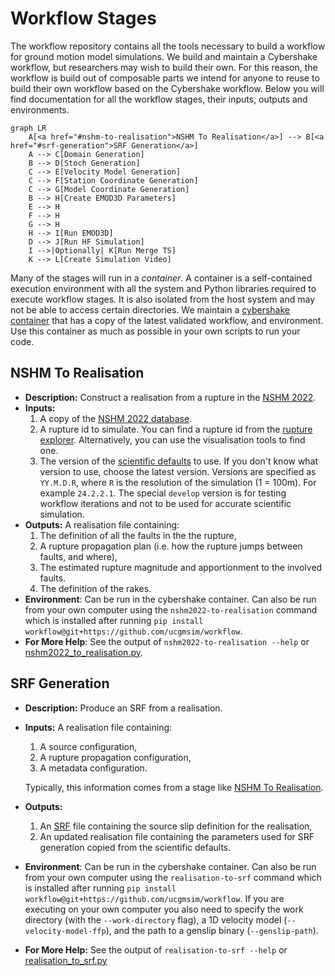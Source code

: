# Workflow Stages

The workflow repository contains all the tools necessary to build a
workflow for ground motion model simulations. We build and maintain a
Cybershake workflow, but researchers may wish to build their own. For
this reason, the workflow is build out of composable parts we intend
for anyone to reuse to build their own workflow based on the
Cybershake workflow. Below you will find documentation for all the
workflow stages, their inputs, outputs and environments.

```mermaid
graph LR
    A[<a href="#nshm-to-realisation">NSHM To Realisation</a>] --> B[<a href="#srf-generation">SRF Generation</a>]
    A --> C[Domain Generation]
    B --> D[Stoch Generation]
    C --> E[Velocity Model Generation]
    C --> F[Station Coordinate Generation]
    C --> G[Model Coordinate Generation]
    B --> H[Create EMOD3D Parameters]
    E --> H
    F --> H
    G --> H
    H --> I[Run EMOD3D]
    D --> J[Run HF Simulation]
    I -->|Optionally| K[Run Merge TS]
    K --> L[Create Simulation Video]
```


Many of the stages will run in a _container_. A container is a
self-contained execution environment with all the system and Python
libraries required to execute workflow stages. It is also isolated
from the host system and may not be able to access certain
directories. We maintain a [cybershake
container](https://hub.docker.com/r/earthquakesuc/runner) that has a
copy of the latest validated workflow, and environment. Use this
container as much as possible in your own scripts to run your code.

## NSHM To Realisation

- **Description:** Construct a realisation from a rupture in the [NSHM 2022](https://nshm.gns.cri.nz/RuptureMap).
- **Inputs:**
   1. A copy of the [NSHM 2022 database](https://www.dropbox.com/scl/fi/50kww45wpsnmtf3pn2okz/nshmdb.db?rlkey=4mjuomuevl1963fjwfximgldm&st=50ax73gl&dl=0).
   2. A rupture id to simulate. You can find a rupture id from the [rupture explorer](https://nshm.gns.cri.nz/RuptureMap). Alternatively, you can use the visualisation tools to find one.
   3. The version of the [scientific defaults](https://github.com/ucgmsim/workflow/blob/pegasus/workflow/default_parameters/README.md#L1) to use. If you don't know what version to use, choose the latest version. Versions are specified as `YY.M.D.R`, where `R` is the resolution of the simulation (1 = 100m). For example `24.2.2.1`. The special `develop` version is for testing workflow iterations and not to be used for accurate scientific simulation.
- **Outputs:** A realisation file containing:
  1. The definition of all the faults in the the rupture,
  2. A rupture propagation plan (i.e. how the rupture jumps between faults, and where),
  3. The estimated rupture magnitude and apportionment to the involved faults.
  4. The definition of the rakes.
- **Environment**: Can be run in the cybershake container. Can also be run from your own computer using the `nshm2022-to-realisation` command which is installed after running `pip install workflow@git+https://github.com/ucgmsim/workflow`.
- **For More Help**: See the output of `nshm2022-to-realisation --help` or [nshm2022\_to\_realisation.py](https://github.com/ucgmsim/workflow/blob/pegasus/workflow/scripts/nshm2022_to_realisation.py).


## SRF Generation
- **Description:** Produce an SRF from a realisation.
- **Inputs:** A realisation file containing:
  1. A source configuration,
  2. A rupture propagation configuration,
  3. A metadata configuration.

  Typically, this information comes from a stage like [NSHM To Realisation](#nshm-to-realisation).

- **Outputs:**
  1. An [SRF](https://wiki.canterbury.ac.nz/display/QuakeCore/File+Formats+Used+In+Ground+Motion+Simulation#FileFormatsUsedInGroundMotionSimulation-SRFFormat) file containing the source slip definition for the realisation,
  2. An updated realisation file containing the parameters used for SRF generation copied from the scientific defaults.

- **Environment**: Can be run in the cybershake container. Can also be run from your own computer using the `realisation-to-srf` command which is installed after running `pip install workflow@git+https://github.com/ucgmsim/workflow`. If you are executing on your own computer you also need to specify the work directory (with the `--work-directory` flag), a 1D velocity model (`--velocity-model-ffp`), and the path to a genslip binary (`--genslip-path`).

- **For More Help:** See the output of `realisation-to-srf --help` or [realisation\_to\_srf.py](https://github.com/ucgmsim/workflow/blob/pegasus/workflow/scripts/realisation_to_srf.py)

